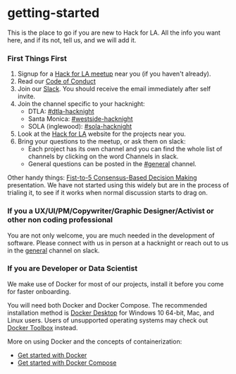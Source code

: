 # getting-started
This is the place to go if you are new to Hack for LA.  All the info you want here, and if its not, tell us, and we will add it.


### First Things First
1. Signup for a [Hack for LA meetup](https://www.meetup.com/hackforla/events) near you (if you haven't already). 
2. Read our [Code of Conduct](https://www.hackforla.org/conduct)
3. Join our [Slack](https://www.hackforla.org/slack/).  You should receive the email immediately after self invite.
4. Join the channel specific to your hacknight:
   - DTLA: [#dtla-hacknight](https://hackforla.slack.com/archives/C7X7A449Y)
   - Santa Monica: [#westside-hacknight](https://hackforla.slack.com/archives/CJTKYEHCZ)
   - SOLA (inglewood): [#sola-hacknight](https://hackforla.slack.com/archives/CJTKYEHCZ)
5. Look at the [Hack for LA](https://www.hackforla.org/) website for the projects near you.
6. Bring your questions to the meetup, or ask them on slack:  
   - Each project has its own channel and you can find the whole list of channels by clicking on the word Channels in slack.
   - General questions can be posted in the [#general](https://hackforla.slack.com/archives/C04502L0P) channel.
   
  Other handy things:
  [Fist-to-5 Consensus-Based Decision Making](https://docs.google.com/presentation/d/1vvjuKVqtvqt4EcuC3_cS4c3Yvm5ZUa1O5fIBR4iKjUg/edit?usp=sharing) presentation.  We have not started using this widely but are in the process of trialing it, to see if it works when normal discussion starts to drag on.

### If you a UX/UI/PM/Copywriter/Graphic Designer/Activist or other non coding professional

You are not only welcome, you are much needed in the development of software. Please connect with us in person at a hacknight or reach out to us in the [general](https://hackforla.slack.com/archives/C04502L0P) channel on slack.


### If you are Developer or Data Scientist

We make use of Docker for most of our projects, install it before you come for faster onboarding.  

You will need both Docker and Docker Compose.
The recommended installation method is [Docker Desktop](https://docs.docker.com/install/#supported-platforms) for Windows 10 64-bit,
Mac, and Linux users. Users of unsupported operating systems may check out [Docker Toolbox](https://docs.docker.com/toolbox/overview/) instead.

More on using Docker and the concepts of containerization:

* [Get started with Docker](https://docs.docker.com/get-started/)
* [Get started with Docker Compose](https://docs.docker.com/compose/gettingstarted/)


